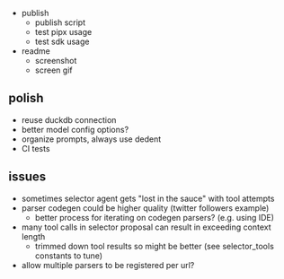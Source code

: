 - publish
  - publish script
  - test pipx usage
  - test sdk usage
- readme
  - screenshot
  - screen gif

## polish
- reuse duckdb connection
- better model config options?
- organize prompts, always use dedent
- CI tests

## issues
- sometimes selector agent gets "lost in the sauce" with tool attempts
- parser codegen could be higher quality (twitter followers example)
  - better process for iterating on codegen parsers? (e.g. using IDE)
- many tool calls in selector proposal can result in exceeding context length
  - trimmed down tool results so might be better (see selector_tools constants to tune)
- allow multiple parsers to be registered per url?

